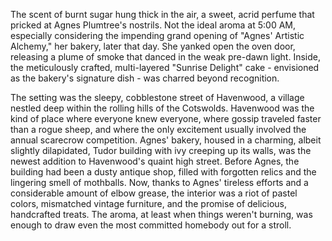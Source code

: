 The scent of burnt sugar hung thick in the air, a sweet, acrid perfume that pricked at Agnes Plumtree's nostrils. Not the ideal aroma at 5:00 AM, especially considering the impending grand opening of "Agnes' Artistic Alchemy," her bakery, later that day. She yanked open the oven door, releasing a plume of smoke that danced in the weak pre-dawn light. Inside, the meticulously crafted, multi-layered "Sunrise Delight" cake - envisioned as the bakery's signature dish - was charred beyond recognition.

The setting was the sleepy, cobblestone street of Havenwood, a village nestled deep within the rolling hills of the Cotswolds. Havenwood was the kind of place where everyone knew everyone, where gossip traveled faster than a rogue sheep, and where the only excitement usually involved the annual scarecrow competition. Agnes' bakery, housed in a charming, albeit slightly dilapidated, Tudor building with ivy creeping up its walls, was the newest addition to Havenwood's quaint high street. Before Agnes, the building had been a dusty antique shop, filled with forgotten relics and the lingering smell of mothballs. Now, thanks to Agnes' tireless efforts and a considerable amount of elbow grease, the interior was a riot of pastel colors, mismatched vintage furniture, and the promise of delicious, handcrafted treats. The aroma, at least when things weren't burning, was enough to draw even the most committed homebody out for a stroll.

